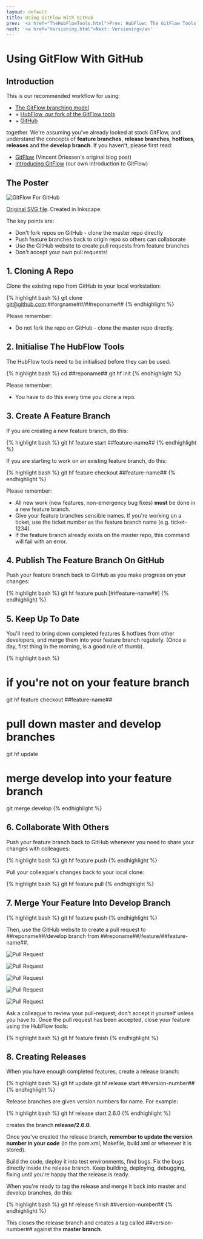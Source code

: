 ```yaml
---
layout: default
title: Using GitFlow With GitHub
prev: '<a href="TheHubFlowTools.html">Prev: HubFlow: The GitFlow Tools Adapted For GitHub</a>'
next: '<a href="Versioning.html">Next: Versioning</a>'
---
```

# Using GitFlow With GitHub #

## Introduction ##

This is our recommended workflow for using:

* [The GitFlow branching model](http://nvie.com/posts/a-successful-git-branching-model/)
* \+ [HubFlow, our fork of the GitFlow tools](https://github.com/datasift/gitflow)
* \+ [GitHub](https://github.com)

together.  We're assuming you've already looked at stock GitFlow, and understand the concepts of __feature branches__, __release branches__, __hotfixes__, __releases__ and the __develop branch__.  If you haven't, please first read:

* [GitFlow](http://nvie.com/posts/a-successful-git-branching-model/) (Vincent Driessen's original blog post)
* [Introducing GitFlow](http://datasift.github.com/gitflow/IntroducingGitFlow.html) (our own introduction to GitFlow)

## The Poster ##

![GitFlow For GitHub](GitFlowWorkflowNoFork.png)

[Original SVG file](GitFlowWorkflowNoFork.svn). Created in Inkscape.

<p><span class="label label-info">The key points are:</span></p>

* Don't fork repos on GitHub - clone the master repo directly
* Push feature branches back to origin repo so others can collaborate
* Use the GitHub website to create pull requests from feature branches
* Don't accept your own pull requests!

## 1. Cloning A Repo ##

Clone the existing repo from GitHub to your local workstation:

{% highlight bash %}
git clone git@github.com:##orgname##/##reponame##
{% endhighlight %}

<p><span class="label label-important">Please remember:</span></p>

* Do not fork the repo on GitHub - clone the master repo directly.

## 2. Initialise The HubFlow Tools ##

The HubFlow tools need to be initialised before they can be used:

{% highlight bash %}
cd ##reponame##
git hf init
{% endhighlight %}

<p><span class="label label-important">Please remember:</span></p>

* You have to do this every time you clone a repo.

## 3. Create A Feature Branch ##

If you are creating a new feature branch, do this:

{% highlight bash %}
git hf feature start ##feature-name##
{% endhighlight %}

If you are starting to work on an existing feature branch, do this:

{% highlight bash %}
git hf feature checkout ##feature-name##
{% endhighlight %}

<p><span class="label label-important">Please remember:</span></p>

* All new work (new features, non-emergency bug fixes) __must__ be done in a new feature branch.
* Give your feature branches sensible names.  If you're working on a ticket, use the ticket number as the feature branch name (e.g. ticket-1234).
* If the feature branch already exists on the master repo, this command will fail with an error.

## 4. Publish The Feature Branch On GitHub ##

Push your feature branch back to GitHub as you make progress on your changes:

{% highlight bash %}
git hf feature push [##feature-name##]
{% endhighlight %}

## 5. Keep Up To Date ##

You'll need to bring down completed features & hotfixes from other developers, and merge them into your feature branch regularly.  (Once a day, first thing in the morning, is a good rule of thumb).

{% highlight bash %}
# if you're not on your feature branch
git hf feature checkout ##feature-name##

# pull down master and develop branches
git hf update

# merge develop into your feature branch
git merge develop
{% endhighlight %}

## 6. Collaborate With Others ##

Push your feature branch back to GitHub whenever you need to share your changes with colleagues:

{% highlight bash %}
git hf feature push
{% endhighlight %}

Pull your colleague's changes back to your local clone:

{% highlight bash %}
git hf feature pull
{% endhighlight %}

## 7. Merge Your Feature Into Develop Branch ##

{% highlight bash %}
git hf feature push
{% endhighlight %}

Then, use the GitHub website to create a pull request to ##reponame##/develop branch from ##reponame##/feature/##feature-name##.

![Pull Request](PullRequest1.png)

![Pull Request](PullRequest2.png)

![Pull Request](PullRequest3.png)

![Pull Request](PullRequest4.png)

![Pull Request](PullRequest5.png)

Ask a colleague to review your pull-request; don't accept it yourself unless you have to.  Once the pull request has been accepted, close your feature using the HubFlow tools:

{% highlight bash %}
git hf feature finish
{% endhighlight %}

## 8. Creating Releases ##

When you have enough completed features, create a release branch:

{% highlight bash %}
git hf update
git hf release start ##version-number##
{% endhighlight %}

Release branches are given version numbers for name.  For example:

{% highlight bash %}
git hf release start 2.6.0
{% endhighlight %}

creates the branch __release/2.6.0__.

Once you've created the release branch, __remember to update the version number in your code__ (in the pom.xml, Makefile, build.xml or wherever it is stored).

Build the code, deploy it into test environments, find bugs.  Fix the bugs directly inside the release branch.  Keep building, deploying, debugging, fixing until you're happy that the release is ready.

When you're ready to tag the release and merge it back into master and develop branches, do this:

{% highlight bash %}
git hf release finish ##version-number##
{% endhighlight %}

This closes the release branch and creates a tag called ##version-number## against the __master branch__.